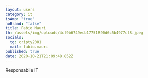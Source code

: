 ```yaml
---
layout: users
category: it
isAmp: "true"
noBrand: "false"
title: Fabio Mauri
th: /assets/img/uploads/4cf9b6749ecb17751890d6c5b4977cf8.jpeg
socials:
  tg: cripty2001
  mail: fabio.mauri
published: true
date: 2020-10-21T21:09:48.852Z
---
```

Responsabile IT
